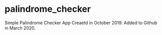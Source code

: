 # palindrome_checker

Simple Palindrome Checker App
Creaetd in October 2019. Added to Github in March 2020.
